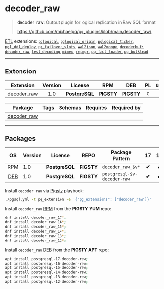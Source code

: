 # decoder_raw


> [decoder_raw](https://github.com/michaelpq/pg_plugins/blob/main/decoder_raw/): Output plugin for logical replication in Raw SQL format
>
> https://github.com/michaelpq/pg_plugins/blob/main/decoder_raw/





[ETL](/etl) extensions: [`pglogical`](/pglogical), [`pglogical_origin`](/pglogical_origin), [`pglogical_ticker`](/pglogical_ticker), [`pgl_ddl_deploy`](/pgl_ddl_deploy), [`pg_failover_slots`](/pg_failover_slots), [`wal2json`](/wal2json), [`wal2mongo`](/wal2mongo), [`decoderbufs`](/decoderbufs), [`decoder_raw`](/decoder_raw), [`test_decoding`](/test_decoding), [`mimeo`](/mimeo), [`repmgr`](/repmgr), [`pg_fact_loader`](/pg_fact_loader), [`pg_bulkload`](/pg_bulkload)


-------
## Extension


| Extension | Version | License | RPM | DEB | PL | `Bin` | `LOAD` | `DYLIB` | `DDL` | `TRUST` | `RELOC` |
|-----------|:-------:|:-------:|:---:|:---:|:--:|:-----:|:------:|:-------:|:-----:|:-------:|:-------:|
| [decoder_raw](https://github.com/michaelpq/pg_plugins/blob/main/decoder_raw/) | 1.0 | **<span class="tcblue">PostgreSQL</span>** | **<span class="tcwarn">PIGSTY</span>** | **<span class="tcwarn">PIGSTY</span>** | `C` |  |  | <span class="tcblue">✔</span> | <span class="tcwarn">✘</span> |  | <span class="tcwarn">✘</span> |



| Package | Tags | Schemas | Requires | Required by |
|---------|------|---------|----------|-------------|
| [decoder_raw](/decoder_raw) |  |  |  |  |





-----------


## Packages


| OS | Version | License | REPO | Package Pattern | 17 | 16 | 15 | 14 | 13 | 12 | Dependency |
|:--:|---------|:-------:|:----:|-----------------|:--:|:--:|:--:|:--:|:--:|:--:|------------|
| [RPM](/rpm) | 1.0 | **<span class="tcblue">PostgreSQL</span>** | **<span class="tcwarn">PIGSTY</span>** | `decoder_raw_$v*` | **<span class="tcwarn">✔</span>** | **<span class="tcwarn">✔</span>** | **<span class="tcwarn">✔</span>** | **<span class="tcwarn">✔</span>** | **<span class="tcwarn">✔</span>** | **<span class="tcwarn">✔</span>** |  |
| [DEB](/deb) | 1.0 | **<span class="tcblue">PostgreSQL</span>** | **<span class="tcwarn">PIGSTY</span>** | `postgresql-$v-decoder-raw` | **<span class="tcwarn">✔</span>** | **<span class="tcwarn">✔</span>** | **<span class="tcwarn">✔</span>** | **<span class="tcwarn">✔</span>** | **<span class="tcwarn">✔</span>** | **<span class="tcwarn">✔</span>** |  |



Install `decoder_raw` via [Pigsty](https://pigsty.cc/docs/pgext/usage/install/) playbook:

```bash
./pgsql.yml -t pg_extension -e '{"pg_extensions": ["decoder_raw"]}'
```


Install `decoder_raw` [RPM](/rpm) from the **<span class="tcwarn">PIGSTY</span>** **YUM** repo:

```bash
dnf install decoder_raw_17*;
dnf install decoder_raw_16*;
dnf install decoder_raw_15*;
dnf install decoder_raw_14*;
dnf install decoder_raw_13*;
dnf install decoder_raw_12*;
```


Install `decoder_raw` [DEB](/deb) from the **<span class="tcwarn">PIGSTY</span>** **APT** repo:

```bash
apt install postgresql-17-decoder-raw;
apt install postgresql-16-decoder-raw;
apt install postgresql-15-decoder-raw;
apt install postgresql-14-decoder-raw;
apt install postgresql-13-decoder-raw;
apt install postgresql-12-decoder-raw;
```







